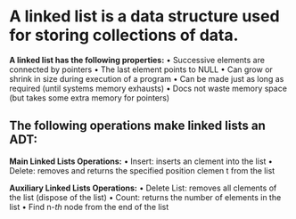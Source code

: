 # A linked list is a data structure used for storing collections of data. 

__A linked list has the following properties:__
• Successive elements are connected by pointers
• The last element points to NULL
• Can grow or shrink in size during execution of a program
• Can be made just as long as required (until systems memory exhausts)
• Docs not waste memory space (but takes some extra memory for pointers)

## The following operations make linked lists an ADT: 

__Main Linked Lists Operations:__
• Insert: inserts an clement into the list
• Delete: removes and returns the specified position clemen t from the list

__Auxiliary Linked Lists Operations:__
• Delete List: removes all clements of the list (dispose of the list)
• Count: returns the number of elements in the list
• Find n-_th_ node from the end of the list
